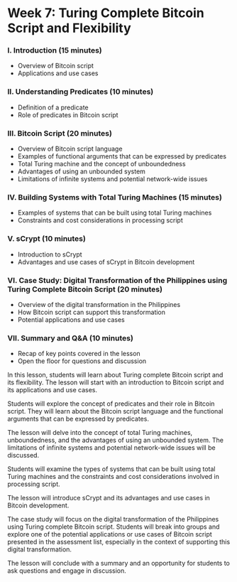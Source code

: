 # Week 7: Turing Complete Bitcoin Script and Flexibility

### I. Introduction (15 minutes)&#x20;

* Overview of Bitcoin script&#x20;
* Applications and use cases&#x20;

### II. Understanding Predicates (10 minutes)&#x20;

* Definition of a predicate&#x20;
* Role of predicates in Bitcoin script&#x20;

### III. Bitcoin Script (20 minutes)&#x20;

* Overview of Bitcoin script language&#x20;
* Examples of functional arguments that can be expressed by predicates&#x20;
* Total Turing machine and the concept of unboundedness&#x20;
* Advantages of using an unbounded system&#x20;
* Limitations of infinite systems and potential network-wide issues&#x20;

### IV. Building Systems with Total Turing Machines (15 minutes)&#x20;

* Examples of systems that can be built using total Turing machines&#x20;
* Constraints and cost considerations in processing script&#x20;

### V. sCrypt (10 minutes)&#x20;

* Introduction to sCrypt&#x20;
* Advantages and use cases of sCrypt in Bitcoin development&#x20;

### VI. Case Study: Digital Transformation of the Philippines using Turing Complete Bitcoin Script (20 minutes)&#x20;

* Overview of the digital transformation in the Philippines&#x20;
* How Bitcoin script can support this transformation&#x20;
* Potential applications and use cases&#x20;

### VII. Summary and Q\&A (10 minutes)&#x20;

* Recap of key points covered in the lesson&#x20;
* Open the floor for questions and discussion&#x20;

&#x20;&#x20;

In this lesson, students will learn about Turing complete Bitcoin script and its flexibility. The lesson will start with an introduction to Bitcoin script and its applications and use cases. &#x20;

Students will explore the concept of predicates and their role in Bitcoin script. They will learn about the Bitcoin script language and the functional arguments that can be expressed by predicates.&#x20;

The lesson will delve into the concept of total Turing machines, unboundedness, and the advantages of using an unbounded system. The limitations of infinite systems and potential network-wide issues will be discussed.&#x20;

Students will examine the types of systems that can be built using total Turing machines and the constraints and cost considerations involved in processing script.&#x20;

The lesson will introduce sCrypt and its advantages and use cases in Bitcoin development.&#x20;

The case study will focus on the digital transformation of the Philippines using Turing complete Bitcoin script. Students will break into groups and explore one of the potential applications or use cases of Bitcoin script presented in the assessment list, especially in the context of supporting this digital transformation.&#x20;

The lesson will conclude with a summary and an opportunity for students to ask questions and engage in discussion.&#x20;
